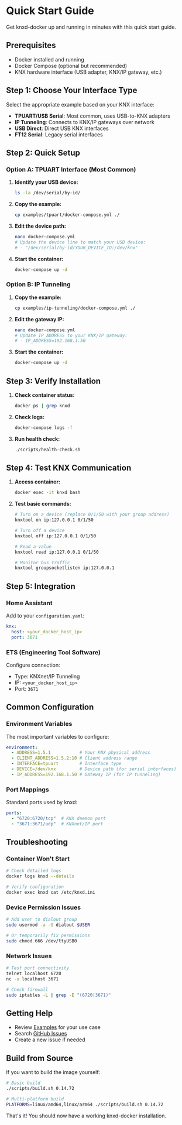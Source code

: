 # Quick Start Guide

Get knxd-docker up and running in minutes with this quick start guide.

## Prerequisites

- Docker installed and running
- Docker Compose (optional but recommended)
- KNX hardware interface (USB adapter, KNX/IP gateway, etc.)

## Step 1: Choose Your Interface Type

Select the appropriate example based on your KNX interface:

- **TPUART/USB Serial**: Most common, uses USB-to-KNX adapters
- **IP Tunneling**: Connects to KNX/IP gateways over network
- **USB Direct**: Direct USB KNX interfaces
- **FT12 Serial**: Legacy serial interfaces

## Step 2: Quick Setup

### Option A: TPUART Interface (Most Common)

1. **Identify your USB device:**
   ```bash
   ls -la /dev/serial/by-id/
   ```

2. **Copy the example:**
   ```bash
   cp examples/tpuart/docker-compose.yml ./
   ```

3. **Edit the device path:**
   ```bash
   nano docker-compose.yml
   # Update the device line to match your USB device:
   # - "/dev/serial/by-id/YOUR_DEVICE_ID:/dev/knx"
   ```

4. **Start the container:**
   ```bash
   docker-compose up -d
   ```

### Option B: IP Tunneling

1. **Copy the example:**
   ```bash
   cp examples/ip-tunneling/docker-compose.yml ./
   ```

2. **Edit the gateway IP:**
   ```bash
   nano docker-compose.yml
   # Update IP_ADDRESS to your KNX/IP gateway:
   # - IP_ADDRESS=192.168.1.50
   ```

3. **Start the container:**
   ```bash
   docker-compose up -d
   ```

## Step 3: Verify Installation

1. **Check container status:**
   ```bash
   docker ps | grep knxd
   ```

2. **Check logs:**
   ```bash
   docker-compose logs -f
   ```

3. **Run health check:**
   ```bash
   ./scripts/health-check.sh
   ```

## Step 4: Test KNX Communication

1. **Access container:**
   ```bash
   docker exec -it knxd bash
   ```

2. **Test basic commands:**
   ```bash
   # Turn on a device (replace 0/1/50 with your group address)
   knxtool on ip:127.0.0.1 0/1/50
   
   # Turn off a device
   knxtool off ip:127.0.0.1 0/1/50
   
   # Read a value
   knxtool read ip:127.0.0.1 0/1/50
   
   # Monitor bus traffic
   knxtool groupsocketlisten ip:127.0.0.1
   ```

## Step 5: Integration

### Home Assistant

Add to your `configuration.yaml`:

```yaml
knx:
  host: <your_docker_host_ip>
  port: 3671
```

### ETS (Engineering Tool Software)

Configure connection:
- Type: KNXnet/IP Tunneling
- IP: `<your_docker_host_ip>`
- Port: `3671`

## Common Configuration

### Environment Variables

The most important variables to configure:

```yaml
environment:
  - ADDRESS=1.5.1           # Your KNX physical address
  - CLIENT_ADDRESS=1.5.2:10 # Client address range
  - INTERFACE=tpuart        # Interface type
  - DEVICE=/dev/knx         # Device path (for serial interfaces)
  - IP_ADDRESS=192.168.1.50 # Gateway IP (for IP tunneling)
```

### Port Mappings

Standard ports used by knxd:

```yaml
ports:
  - "6720:6720/tcp"  # KNX daemon port
  - "3671:3671/udp"  # KNXnet/IP port
```

## Troubleshooting

### Container Won't Start

```bash
# Check detailed logs
docker logs knxd --details

# Verify configuration
docker exec knxd cat /etc/knxd.ini
```

### Device Permission Issues

```bash
# Add user to dialout group
sudo usermod -a -G dialout $USER

# Or temporarily fix permissions
sudo chmod 666 /dev/ttyUSB0
```

### Network Issues

```bash
# Test port connectivity
telnet localhost 6720
nc -u localhost 3671

# Check firewall
sudo iptables -L | grep -E "(6720|3671)"
```

## Getting Help

- Review [Examples](../examples/) for your use case
- Search [GitHub Issues](https://github.com/michelde/knxd-docker/issues)
- Create a new issue if needed

## Build from Source

If you want to build the image yourself:

```bash
# Basic build
./scripts/build.sh 0.14.72

# Multi-platform build
PLATFORMS=linux/amd64,linux/arm64 ./scripts/build.sh 0.14.72
```

That's it! You should now have a working knxd-docker installation.
